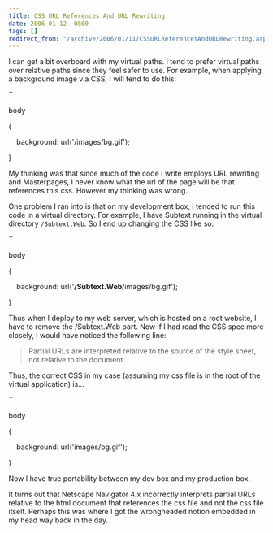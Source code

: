 ```yaml
---
title: CSS URL References And URL Rewriting
date: 2006-01-12 -0800
tags: []
redirect_from: "/archive/2006/01/11/CSSURLReferencesAndURLRewriting.aspx/"
---
```


I can get a bit overboard with my virtual paths. I tend to prefer
virtual paths over relative paths since they feel safer to use. For
example, when applying a background image via CSS, I will tend to do
this:

``

body

{

    background: url('/images/bg.gif');

}

My thinking was that since much of the code I write employs URL
rewriting and Masterpages, I never know what the url of the page will be
that references this css. However my thinking was wrong.

One problem I ran into is that on my development box, I tended to run
this code in a virtual directory. For example, I have Subtext running in
the virtual directory `/Subtext.Web`. So I end up changing the CSS like
so:

``

body

{

    background: url('**/Subtext.Web**/images/bg.gif');

}

Thus when I deploy to my web server, which is hosted on a root website,
I have to remove the /Subtext.Web part. Now if I had read the CSS spec
more closely, I would have noticed the following line:

> Partial URLs are interpreted relative to the source of the style
> sheet, not relative to the document.

Thus, the correct CSS in my case (assuming my css file is in the root of
the virtual application) is...

``

body

{

    background: url('images/bg.gif');

}

Now I have true portability between my dev box and my production box.

It turns out that Netscape Navigator 4.x incorrectly interprets partial
URLs relative to the html document that references the css file and not
the css file itself. Perhaps this was where I got the wrongheaded notion
embedded in my head way back in the day.

